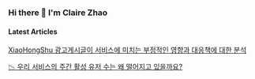 ### Hi there 👋 I'm Claire Zhao

#### Latest Articles
[XiaoHongShu 광고게시글이 서비스에 미치는 부정적인 영향과 대응책에 대한 분석](https://medium.com/@jiaying1410/xiaohongshu-%EA%B4%91%EA%B3%A0%EA%B2%8C%EC%8B%9C%EA%B8%80%EC%9D%B4-%EC%84%9C%EB%B9%84%EC%8A%A4%EC%97%90-%EB%AF%B8%EC%B9%98%EB%8A%94-%EB%B6%80%EC%A0%95%EC%A0%81%EC%9D%B8-%EC%98%81%ED%96%A5%EA%B3%BC-%EB%8C%80%EC%9D%91%EC%B1%85%EC%97%90-%EB%8C%80%ED%95%9C-%EB%B6%84%EC%84%9D-65cabeb7575e)

[📉 우리 서비스의 주간 활성 유저 수는 왜 떨어지고 있을까요?](https://medium.com/@jiaying1410/%EC%9A%B0%EB%A6%AC-%EC%84%9C%EB%B9%84%EC%8A%A4%EC%9D%98-%EC%A3%BC%EA%B0%84-%ED%99%9C%EC%84%B1-%EC%9C%A0%EC%A0%80-%EC%88%98%EB%8A%94-%EC%99%9C-%EB%96%A8%EC%96%B4%EC%A7%80%EA%B3%A0-%EC%9E%88%EC%9D%84%EA%B9%8C%EC%9A%94-10d9f4a9804e)
